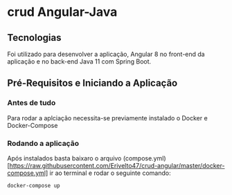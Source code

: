 # crud Angular-Java

## Tecnologias
Foi utilizado para desenvolver a aplicação, Angular 8 no front-end da aplicação e no back-end Java 11 com Spring Boot.

## Pré-Requisitos e Iniciando a Aplicação
### Antes de tudo
Para rodar a aplciação necessita-se previamente instalado o Docker e Docker-Compose
### Rodando a aplicação
Após instalados basta baixaro o arquivo (compose.yml)[https://raw.githubusercontent.com/Erivelto47/crud-angular/master/docker-compose.yml] ir ao terminal e rodar o seguinte comando:

`docker-compose up`

